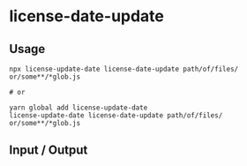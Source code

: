 # license-date-update


## Usage

```
npx license-update-date license-date-update path/of/files/ or/some**/*glob.js

# or

yarn global add license-update-date
license-update-date license-date-update path/of/files/ or/some**/*glob.js
```

## Input / Output

<!--FIXTURES_TOC_START-->
<!--FIXTURES_TOC_END-->

<!--FIXTURES_CONTENT_START-->
<!--FIXTURES_CONTENT_END-->